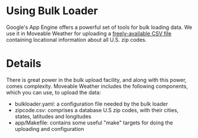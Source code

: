 # Using Bulk Loader #

Google's App Engine offers a powerful set of tools for bulk loading data. We use it in Moveable Weather for uploading a [freely-available CSV file](http://www.boutell.com/zipcodes/) containing locational information about all U.S. zip codes.


# Details #

There is great power in the bulk upload facility, and along with this power, comes complexity. Moveable Weather includes the following components, which you can use, to upload the data:

  * bulkloader.yaml: a configuration file needed by the bulk loader
  * zipcode.csv: comprises a database U.S zip codes, with their cities, states, latitudes and longitudes
  * app/Makefile: contains some useful "make" targets for doing the uploading and configuration